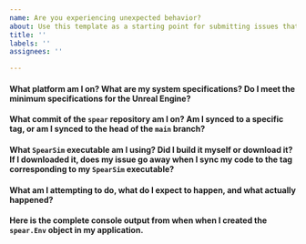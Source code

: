 ```yaml
---
name: Are you experiencing unexpected behavior?
about: Use this template as a starting point for submitting issues that describe some kind of unexpected behavior.
title: ''
labels: ''
assignees: ''

---
```


#### What platform am I on? What are my system specifications? Do I meet the minimum specifications for the Unreal Engine?

#### What commit of the `spear` repository am I on? Am I synced to a specific tag, or am I synced to the head of the `main` branch?

#### What `SpearSim` executable am I using? Did I build it myself or download it? If I downloaded it, does my issue go away when I sync my code to the tag corresponding to my `SpearSim` executable?

#### What am I attempting to do, what do I expect to happen, and what actually happened?

#### Here is the complete console output from when when I created the `spear.Env` object in my application.
